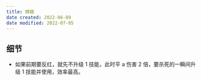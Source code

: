```yaml
---
title: 嫦娥
date created: 2022-06-09
date modified: 2022-07-05
---
```


## 细节

- 如果前期要反红，就先不升级 1 技能，此时平 a 伤害 2 倍，要杀死的一瞬间升级 1 技能并使用，效率最高。

